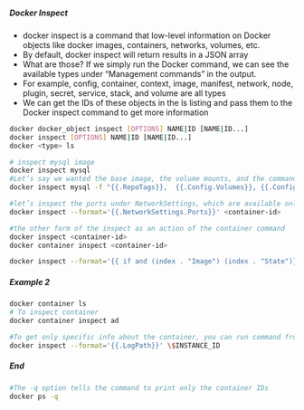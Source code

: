 ##### Docker Inspect
- docker inspect is a command that low-level information on Docker objects like docker images, containers, networks, volumes, etc.
- By default, docker inspect will return results in a JSON array  
- What are those? If we simply run the Docker command, we can see the available types under “Management commands” in the output.
- For example, config, container, context, image, manifest, network, node, plugin, secret, service, stack, and volume are all types
- We can get the IDs of these objects in the ls listing and pass them to the Docker inspect command to get more information
``````sh
docker docker_object inspect [OPTIONS] NAME|ID [NAME|ID...]
docker inspect [OPTIONS] NAME|ID [NAME|ID...]
docker <type> ls

# inspect mysql image
docker inspect mysql
#Let’s say we wanted the base image, the volume mounts, and the command run on the container initialization
docker inspect mysql -f "{{.RepoTags}},  {{.Config.Volumes}}, {{.Config.Cmd}}"

#let’s inspect the ports under NetworkSettings, which are available only for a running container.
docker inspect --format='{{.NetworkSettings.Ports}}' <container-id>

#the other form of the inspect as an action of the container command
docker inspect <container-id>
docker container inspect <container-id>

docker inspect --format='{{ if and (index . "Image") (index . "State")}} Its a container {{else}} Its not a container{{end}}' <object-id>
``````
##### Example 2
``````sh
docker container ls
# To inspect container
docker container inspect ad

#To get only specific info about the container, you can run command from CLI passing the --format argument
docker inspect --format='{{.LogPath}}' \$INSTANCE_ID

``````
##### End
``````sh
#The -q option tells the command to print only the container IDs
docker ps -q

``````
